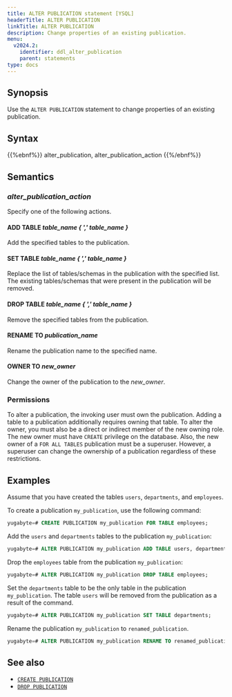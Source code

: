 ```yaml
---
title: ALTER PUBLICATION statement [YSQL]
headerTitle: ALTER PUBLICATION
linkTitle: ALTER PUBLICATION
description: Change properties of an existing publication.
menu:
  v2024.2:
    identifier: ddl_alter_publication
    parent: statements
type: docs
---
```


## Synopsis

Use the `ALTER PUBLICATION` statement to change properties of an existing publication.

## Syntax

{{%ebnf%}}
  alter_publication,
  alter_publication_action
{{%/ebnf%}}

## Semantics

### *alter_publication_action*

Specify one of the following actions.

#### ADD TABLE *table_name { ',' table_name }*

Add the specified tables to the publication.

#### SET TABLE *table_name { ',' table_name }*

Replace the list of tables/schemas in the publication with the specified list. The existing tables/schemas that were present in the publication will be removed.

#### DROP TABLE *table_name { ',' table_name }*

Remove the specified tables from the publication.

#### RENAME TO *publication_name*

Rename the publication name to the specified name.

#### OWNER TO *new_owner*

Change the owner of the publication to the *new_owner*.

### Permissions

To alter a publication, the invoking user must own the publication. Adding a table to a publication additionally requires owning that table. To alter the owner, you must also be a direct or indirect member of the new owning role. The new owner must have `CREATE` privilege on the database. Also, the new owner of a `FOR ALL TABLES` publication must be a superuser. However, a superuser can change the ownership of a publication regardless of these restrictions.

## Examples

Assume that you have created the tables `users`, `departments`, and `employees`.

To create a publication `my_publication`, use the following command:

```sql
yugabyte=# CREATE PUBLICATION my_publication FOR TABLE employees;
```

Add the `users` and `departments` tables to the publication `my_publication`:

```sql
yugabyte=# ALTER PUBLICATION my_publication ADD TABLE users, departments;
```

Drop the `employees` table from the publication `my_publication`:

```sql
yugabyte=# ALTER PUBLICATION my_publication DROP TABLE employees;
```

Set the `departments` table to be the only table in the publication `my_publication`. The table `users` will be removed from the publication as a result of the command.

```sql
yugabyte=# ALTER PUBLICATION my_publication SET TABLE departments;
```

Rename the publication `my_publication` to `renamed_publication`.

```sql
yugabyte=# ALTER PUBLICATION my_publication RENAME TO renamed_publication;
```

## See also

- [`CREATE PUBLICATION`](../ddl_create_publication)
- [`DROP PUBLICATION`](../ddl_drop_publication)
